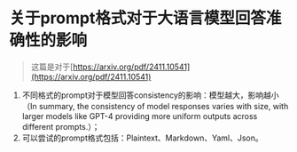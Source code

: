 # 关于prompt格式对于大语言模型回答准确性的影响

> 这篇是对于[https://arxiv.org/pdf/2411.10541](https://arxiv.org/pdf/2411.10541)

1. 不同格式的prompt对于模型回答consistency的影响：模型越大，影响越小（In summary,   &#x20;the consistency of model responses varies with   &#x20;size, with larger models like GPT-4 providing   &#x20;more uniform outputs across different prompts.）；
2. 可以尝试的prompt格式包括：Plaintext、Markdown、Yaml、Json。











